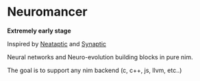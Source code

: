 # Neuromancer

**Extremely early stage**

Inspired by [Neataptic](https://github.com/wagenaartje/neataptic) and [Synaptic](https://github.com/cazala/synaptic)

Neural networks and Neuro-evolution building blocks in pure nim.

The goal is to support any nim backend (c, c++, js, llvm, etc..)